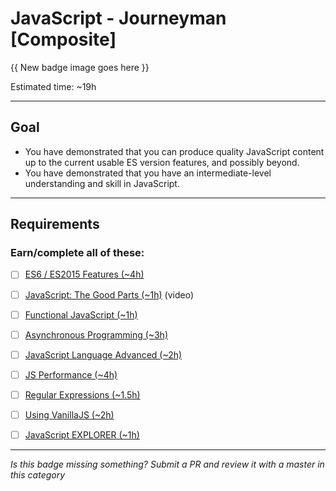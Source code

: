 # JavaScript - Journeyman [Composite]

{{ New badge image goes here }}
<!-- TODO: create new javascript badges for v2, to be consistent -->

Estimated time: ~19h

-----


## Goal
- You have demonstrated that you can produce quality JavaScript content up to the current usable ES version features, and possibly beyond.
- You have demonstrated that you have an intermediate-level understanding and skill in JavaScript.


-----


## Requirements

### Earn/complete all of these:

- [ ] [ES6 / ES2015 Features (~4h)](_micro_javascript-es2015-features.md)
- [ ] [JavaScript: The Good Parts (~1h)](https://youtu.be/hQVTIJBZook) (video)
- [ ] [Functional JavaScript (~1h)](_micro_function-js.md)
- [ ] [Asynchronous Programming (~3h)](_micro_async-programming.md)
- [ ] [JavaScript Language Advanced (~2h)](_micro_jacascript-language-advanced.md)
- [ ] [JS Performance (~4h)](_micro_javascript-performance.md)
- [ ] [Regular Expressions (~1.5h)](_micro_regex.md)
- [ ] [Using VanillaJS (~2h)](_micro_using-vanillajs.md)
- [ ] [JavaScript EXPLORER (~1h)](_micro_EXPLORER.md)


-----

  *Is this badge missing something? Submit a PR and review it with a master in this category*
